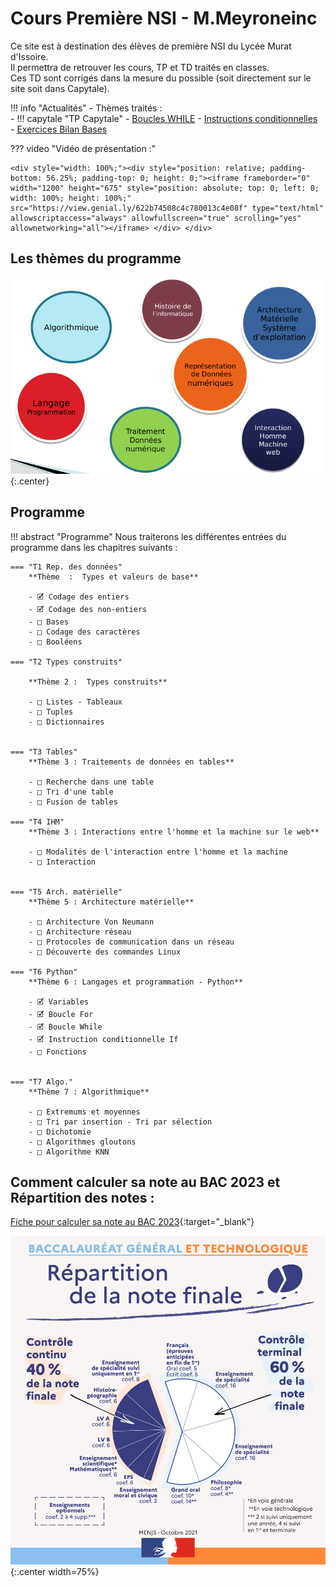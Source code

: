 Cours Première NSI - M.Meyroneinc
===

Ce site est à destination des élèves de première NSI du Lycée Murat d'Issoire.<br>
Il permettra de retrouver les cours, TP et TD traités en classes.<br>
Ces TD sont corrigés dans la mesure du possible (soit directement sur le site soit dans Capytale).

!!! info "Actualités"
    - Thèmes traités :  
        - !!! capytale "TP Capytale"
            - [Boucles WHILE](https://capytale2.ac-paris.fr/web/c/58b1-658638/mcer)
            - [Instructions conditionnelles](https://capytale2.ac-paris.fr/web/c/1760-639728/mcer)  
            - [Exercices Bilan Bases](https://capytale2.ac-paris.fr/web/c/47b7-774746/mcer)


??? video  "Vidéo de présentation :" 

    <div style="width: 100%;"><div style="position: relative; padding-bottom: 56.25%; padding-top: 0; height: 0;"><iframe frameborder="0" width="1200" height="675" style="position: absolute; top: 0; left: 0; width: 100%; height: 100%;" src="https://view.genial.ly/622b74508c4c780013c4e08f" type="text/html" allowscriptaccess="always" allowfullscreen="true" scrolling="yes" allownetworking="all"></iframe> </div> </div>

## Les thèmes du programme

![image](Divers/7themes2.png){:.center}


## Programme
!!! abstract "Programme"
    Nous traiterons les différentes entrées du programme dans les chapitres suivants :
    
    === "T1 Rep. des données"
        **Thème  :  Types et valeurs de base**  

        - 🗹 Codage des entiers
        - 🗹 Codage des non-entiers
        - □ Bases
        - □ Codage des caractères
        - □ Booléens

    === "T2 Types construits"

        **Thème 2 :  Types construits**  

        - □ Listes - Tableaux 
        - □ Tuples    
        - □ Dictionnaires  


    === "T3 Tables"
        **Thème 3 : Traitements de données en tables**

        - □ Recherche dans une table
        - □ Tri d'une table
        - □ Fusion de tables
    
    === "T4 IHM"
        **Thème 3 : Interactions entre l'homme et la machine sur le web**

        - □ Modalités de l'interaction entre l'homme et la machine
        - □ Interaction 


    === "T5 Arch. matérielle"
        **Thème 5 : Architecture matérielle**

        - □ Architecture Von Neumann
        - □ Architecture réseau
        - □ Protocoles de communication dans un réseau
        - □ Découverte des commandes Linux

    === "T6 Python"
        **Thème 6 : Langages et programmation - Python**

        - 🗹 Variables
        - 🗹 Boucle For
        - 🗹 Boucle While
        - 🗹 Instruction conditionnelle If
        - □ Fonctions


    === "T7 Algo."
        **Thème 7 : Algorithmique**

        - □ Extremums et moyennes
        - □ Tri par insertion - Tri par sélection
        - □ Dichotomie
        - □ Algorithmes gloutons
        - □ Algorithme KNN

## Comment calculer sa note au BAC 2023 et Répartition des notes :

[Fiche pour calculer sa note au BAC 2023](Divers/data/el-ve-de-premiere-comment-calculer-note-bac-2022-94490.pdf){:target="_blank"} 

![](Divers/r-partition-de-la-note-finale.jpg){:.center width=75%}